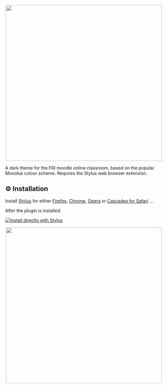 <p align="center">
  <img src="https://raw.githubusercontent.com/janvasiljevic/fri-dark-theme/master/images/header.png" width="500" height="auto"/>
</p>
A dark theme for the FRI moodle online classroom, based on the popular Monokai colour scheme. Requires the Stylus web browser extension.

##  :gear: Installation

Install [Stylus](https://add0n.com/stylus.html) for either [Firefox](https://addons.mozilla.org/en-US/firefox/addon/styl-us/), [Chrome](https://chrome.google.com/webstore/detail/stylus-beta/apmmpaebfobifelkijhaljbmpcgbjbdo), [Opera](https://addons.opera.com/en-gb/extensions/details/stylus/) or [Cascadea for Safari](https://cascadea.app/) ...

After the plugin is installed: 

[![Install directly with Stylus](https://img.shields.io/badge/Install%20directly%20with-Stylus-00adad.svg)](https://raw.githubusercontent.com/janvasiljevic/fri-dark-theme/master/fri-dark.user.css)




<p align="center">
  <img src="https://raw.githubusercontent.com/janvasiljevic/fri-dark-theme/master/images/drake-knows.png" width="500" height="auto"/>
</p>
